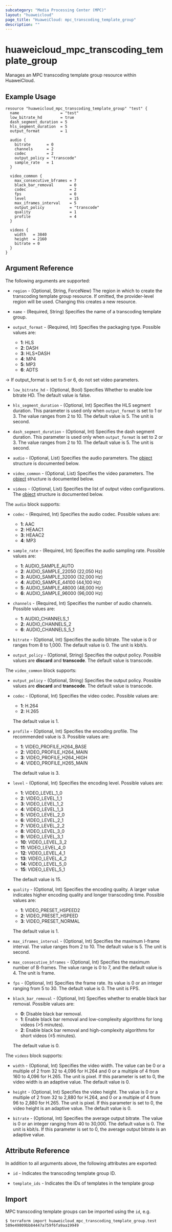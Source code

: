 ```yaml
---
subcategory: "Media Processing Center (MPC)"
layout: "huaweicloud"
page_title: "HuaweiCloud: mpc_transcoding_template_group"
description: ""
---
```


# huaweicloud_mpc_transcoding_template_group

Manages an MPC transcoding template group resource within HuaweiCloud.

## Example Usage

```hcl
resource "huaweicloud_mpc_transcoding_template_group" "test" {
  name                  = "test"
  low_bitrate_hd        = true
  dash_segment_duration = 5
  hls_segment_duration  = 5
  output_format         = 1

  audio {
    bitrate       = 0
    channels      = 2
    codec         = 2
    output_policy = "transcode"
    sample_rate   = 1
  }

  video_common {
    max_consecutive_bframes = 7
    black_bar_removal       = 0
    codec                   = 2
    fps                     = 0
    level                   = 15
    max_iframes_interval    = 5
    output_policy           = "transcode"
    quality                 = 1
    profile                 = 4
  }

  videos {
    width   = 3840
    height  = 2160
    bitrate = 0
  }
}
```

## Argument Reference

The following arguments are supported:

* `region` - (Optional, String, ForceNew) The region in which to create the transcoding template group resource. If omitted,
  the provider-level region will be used. Changing this creates a new resource.

* `name` - (Required, String) Specifies the name of a transcoding template group.

* `output_format` - (Required, Int) Specifies the packaging type. Possible values are:
  + **1**: HLS
  + **2**: DASH
  + **3**: HLS+DASH
  + **4**: MP4
  + **5**: MP3
  + **6**: ADTS

-> If output_format is set to 5 or 6, do not set video parameters.

* `low_bitrate_hd` - (Optional, Bool) Specifies Whether to enable low bitrate HD. The default value is false.

* `hls_segment_duration` - (Optional, Int) Specifies the HLS segment duration. This parameter is used only
  when `output_format` is set to 1 or 3. The value ranges from 2 to 10. The default value is 5. The unit is second.

* `dash_segment_duration` - (Optional, Int) Specifies the dash segment duration. This parameter is used only when `output_format`
  is set to 2 or 3. The value ranges from 2 to 10. The default value is 5. The unit is second.

* `audio` - (Optional, List) Specifies the audio parameters. The [object](#audio_object) structure is documented below.

* `video_common` - (Optional, List) Specifies the video parameters.
  The [object](#video_common_object) structure is documented below.

* `videos` - (Optional, List) Specifies the list of output video configurations.
  The [object](#videos_object) structure is documented below.

<a name="audio_object"></a>
The `audio` block supports:

* `codec` - (Required, Int) Specifies the audio codec. Possible values are:
  + **1**: AAC
  + **2**: HEAAC1
  + **3**: HEAAC2
  + **4**: MP3

* `sample_rate` - (Required, Int) Specifies the audio sampling rate. Possible values are:
  + **1**: AUDIO_SAMPLE_AUTO
  + **2**: AUDIO_SAMPLE_22050 (22,050 Hz)
  + **3**: AUDIO_SAMPLE_32000 (32,000 Hz)
  + **4**: AUDIO_SAMPLE_44100 (44,100 Hz)
  + **5**: AUDIO_SAMPLE_48000 (48,000 Hz)
  + **6**: AUDIO_SAMPLE_96000 (96,000 Hz)

* `channels` - (Required, Int) Specifies the number of audio channels. Possible values are:
  + **1**: AUDIO_CHANNELS_1
  + **2**: AUDIO_CHANNELS_2
  + **6**: AUDIO_CHANNELS_5_1

* `bitrate` - (Optional, Int) Specifies the audio bitrate. The value is 0 or ranges from 8 to 1,000.
  The default value is 0. The unit is kbit/s.

* `output_policy` - (Optional, String) Specifies the output policy. Possible values are **discard** and **transcode**.
  The default value is transcode.

<a name="video_common_object"></a>
The `video_common` block supports:

* `output_policy` - (Optional, String) Specifies the output policy. Possible values are **discard** and **transcode**.
  The default value is transcode.

* `codec` - (Optional, Int) Specifies the video codec. Possible values are:
  + **1**: H.264
  + **2**: H.265

  The default value is 1.

* `profile` - (Optional, Int) Specifies the encoding profile. The recommended value is 3. Possible values are:
  + **1**: VIDEO_PROFILE_H264_BASE
  + **2**: VIDEO_PROFILE_H264_MAIN
  + **3**: VIDEO_PROFILE_H264_HIGH
  + **4**: VIDEO_PROFILE_H265_MAIN

  The default value is 3.

* `level` - (Optional, Int) Specifies the encoding level. Possible values are:
  + **1**: VIDEO_LEVEL_1_0
  + **2**: VIDEO_LEVEL_1_1
  + **3**: VIDEO_LEVEL_1_2
  + **4**: VIDEO_LEVEL_1_3
  + **5**: VIDEO_LEVEL_2_0
  + **6**: VIDEO_LEVEL_2_1
  + **7**: VIDEO_LEVEL_2_2
  + **8**: VIDEO_LEVEL_3_0
  + **9**: VIDEO_LEVEL_3_1
  + **10**: VIDEO_LEVEL_3_2
  + **11**: VIDEO_LEVEL_4_0
  + **12**: VIDEO_LEVEL_4_1
  + **13**: VIDEO_LEVEL_4_2
  + **14**: VIDEO_LEVEL_5_0
  + **15**: VIDEO_LEVEL_5_1

  The default value is 15.

* `quality` - (Optional, Int) Specifies the encoding quality. A larger value indicates higher encoding quality and
  longer transcoding time. Possible values are:
  + **1**: VIDEO_PRESET_HSPEED2
  + **2**: VIDEO_PRESET_HSPEED
  + **3**: VIDEO_PRESET_NORMAL

  The default value is 1.

* `max_iframes_interval` - (Optional, Int) Specifies the maximum I-frame interval. The value ranges from 2 to 10.
  The default value is 5. The unit is second.

* `max_consecutive_bframes` - (Optional, Int) Specifies the maximum number of B-frames.
  The value range is  0 to 7, and the default value is 4. The unit is frame.

* `fps` - (Optional, Int) Specifies the frame rate. Its value is 0 or an integer ranging from 5 to 30.
  The default value is 0. The unit is FPS.

* `black_bar_removal` - (Optional, Int) Specifies whether to enable black bar removal. Possible values are:
  + **0**: Disable black bar removal.
  + **1**: Enable black bar removal and low-complexity algorithms for long videos (>5 minutes).
  + **2**: Enable black bar removal and high-complexity algorithms for short videos (≤5 minutes).

  The default value is 0.

<a name="videos_object"></a>
The `videos` block supports:

* `width` - (Optional, Int) Specifies the video width. The value can be 0 or a multiple of 2 from 32 to 4,096 for H.264
  and 0 or a multiple of 4 from 160 to 4,096 for H.265. The unit is pixel. If this parameter is set to 0, the video width
  is an adaptive value. The default value is 0.

* `height` - (Optional, Int) Specifies the video height. The value is 0 or a multiple of 2 from 32 to 2,880 for H.264,
  and 0 or a multiple of 4 from 96 to 2,880 for H.265. The unit is pixel. If this parameter is set to 0, the video height
  is an adaptive value. The default value is 0.

* `bitrate` - (Optional, Int) Specifies the average output bitrate. The value is 0 or an integer ranging from 40 to
  30,000. The default value is 0. The unit is kbit/s. If this parameter is set to 0, the average output bitrate is an
  adaptive value.

## Attribute Reference

In addition to all arguments above, the following attributes are exported:

* `id` - Indicates the transcoding template group ID.

* `template_ids` - Indicates the IDs of templates in the template group

## Import

MPC transcoding template groups can be imported using the `id`, e.g.

```
$ terraform import huaweicloud_mpc_transcoding_template_group.test 589e49809bb84447a759f6fa9aa19949
```
